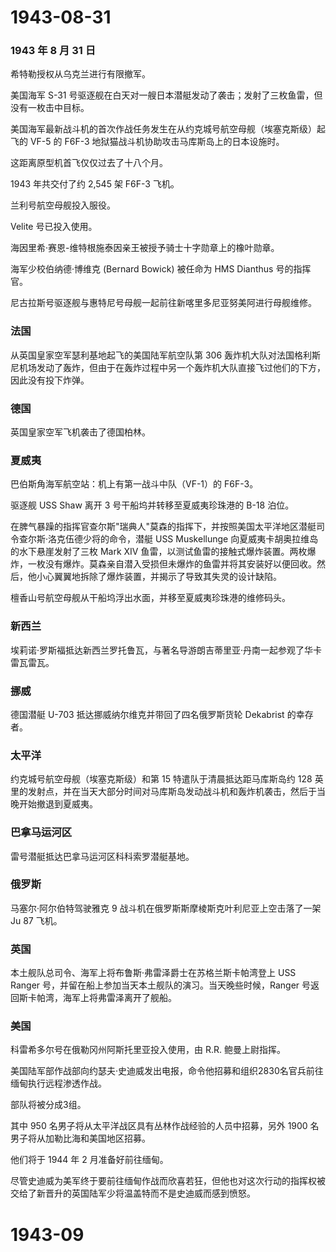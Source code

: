 # 1943-08-31

### 1943 年 8 月 31 日

希特勒授权从乌克兰进行有限撤军。

美国海军 S-31
号驱逐舰在白天对一艘日本潜艇发动了袭击；发射了三枚鱼雷，但没有一枚击中目标。

美国海军最新战斗机的首次作战任务发生在从约克城号航空母舰（埃塞克斯级）起飞的
VF-5 的 F6F-3 地狱猫战斗机协助攻击马库斯岛上的日本设施时。

这距离原型机首飞仅仅过去了十八个月。

1943 年共交付了约 2,545 架 F6F-3 飞机。

兰利号航空母舰投入服役。

Velite 号已投入使用。

海因里希·赛恩-维特根施泰因亲王被授予骑士十字勋章上的橡叶勋章。

海军少校伯纳德·博维克 (Bernard Bowick) 被任命为 HMS Dianthus
号的指挥官。

尼古拉斯号驱逐舰与惠特尼号母舰一起前往新喀里多尼亚努美阿进行母舰维修。

### 法国

从英国皇家空军瑟利基地起飞的美国陆军航空队第 306
轰炸机大队对法国格利斯尼机场发动了轰炸，但由于在轰炸过程中另一个轰炸机大队直接飞过他们的下方，因此没有投下炸弹。

### 德国

英国皇家空军飞机袭击了德国柏林。

### 夏威夷

巴伯斯角海军航空站：机上有第一战斗中队（VF-1）的 F6F-3。

驱逐舰 USS Shaw 离开 3 号干船坞并转移至夏威夷珍珠港的 B-18 泊位。

在脾气暴躁的指挥官查尔斯"瑞典人"莫森的指挥下，并按照美国太平洋地区潜艇司令查尔斯·洛克伍德少将的命令，潜艇
USS Muskellunge 向夏威夷卡胡奥拉维岛的水下悬崖发射了三枚 Mark XIV
鱼雷，以测试鱼雷的接触式爆炸装置。两枚爆炸，一枚没有爆炸。莫森亲自潜入受损但未爆炸的鱼雷并将其安装好以便回收。然后，他小心翼翼地拆除了爆炸装置，并揭示了导致其失灵的设计缺陷。

檀香山号航空母舰从干船坞浮出水面，并移至夏威夷珍珠港的维修码头。

### 新西兰

埃莉诺·罗斯福抵达新西兰罗托鲁瓦，与著名导游朗吉蒂里亚·丹南一起参观了华卡雷瓦雷瓦。

### 挪威

德国潜艇 U-703 抵达挪威纳尔维克并带回了四名俄罗斯货轮 Dekabrist
的幸存者。

### 太平洋

约克城号航空母舰（埃塞克斯级）和第 15 特遣队于清晨抵达距马库斯岛约 128
英里的发射点，并在当天大部分时间对马库斯岛发动战斗机和轰炸机袭击，然后于当晚开始撤退到夏威夷。

### 巴拿马运河区

雷号潜艇抵达巴拿马运河区科科索罗潜艇基地。

### 俄罗斯

马塞尔·阿尔伯特驾驶雅克 9 战斗机在俄罗斯斯摩棱斯克叶利尼亚上空击落了一架
Ju 87 飞机。

### 英国

本土舰队总司令、海军上将布鲁斯·弗雷泽爵士在苏格兰斯卡帕湾登上 USS Ranger
号，并留在船上参加当天本土舰队的演习。当天晚些时候，Ranger
号返回斯卡帕湾，海军上将弗雷泽离开了舰船。

### 美国

科雷希多尔号在俄勒冈州阿斯托里亚投入使用，由 R.R. 鲍曼上尉指挥。

美国陆军部作战部向约瑟夫·史迪威发出电报，命令他招募和组织2830名官兵前往缅甸执行远程渗透作战。

部队将被分成3组。

其中 950 名男子将从太平洋战区具有丛林作战经验的人员中招募，另外 1900
名男子将从加勒比海和美国地区招募。

他们将于 1944 年 2 月准备好前往缅甸。

尽管史迪威为美军终于要前往缅甸作战而欣喜若狂，但他也对这次行动的指挥权被交给了新晋升的英国陆军少将温盖特而不是史迪威而感到愤怒。

# 1943-09